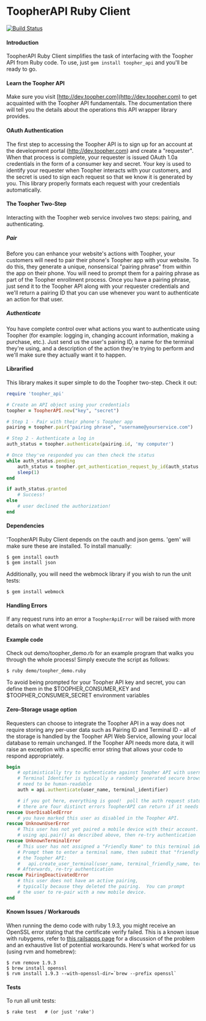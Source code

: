 # ToopherAPI Ruby Client

[![Build Status](https://travis-ci.org/toopher/toopher-ruby.png?branch=master)](https://travis-ci.org/toopher/toopher-ruby)

#### Introduction
ToopherAPI Ruby Client simplifies the task of interfacing with the Toopher API from Ruby code.  To use, just `gem install toopher_api` and you'll be ready to go.

#### Learn the Toopher API
Make sure you visit [http://dev.toopher.com](http://dev.toopher.com) to get acquainted with the Toopher API fundamentals.  The documentation there will tell you the details about the operations this API wrapper library provides.

#### OAuth Authentication

The first step to accessing the Toopher API is to sign up for an account at the development portal (http://dev.toopher.com) and create a "requester". When that process is complete, your requester is issued OAuth 1.0a credentials in the form of a consumer key and secret. Your key is used to identify your requester when Toopher interacts with your customers, and the secret is used to sign each request so that we know it is generated by you.  This library properly formats each request with your credentials automatically.

#### The Toopher Two-Step
Interacting with the Toopher web service involves two steps: pairing, and authenticating.

##### Pair
Before you can enhance your website's actions with Toopher, your customers will need to pair their phone's Toopher app with your website.  To do this, they generate a unique, nonsensical "pairing phrase" from within the app on their phone.  You will need to prompt them for a pairing phrase as part of the Toopher enrollment process.  Once you have a pairing phrase, just send it to the Toopher API along with your requester credentials and we'll return a pairing ID that you can use whenever you want to authenticate an action for that user.

##### Authenticate
You have complete control over what actions you want to authenticate using Toopher (for example: logging in, changing account information, making a purchase, etc.).  Just send us the user's pairing ID, a name for the terminal they're using, and a description of the action they're trying to perform and we'll make sure they actually want it to happen.

#### Librarified
This library makes it super simple to do the Toopher two-step.  Check it out:

```ruby
require 'toopher_api'

# Create an API object using your credentials
toopher = ToopherAPI.new("key", "secret")

# Step 1 - Pair with their phone's Toopher app
pairing = toopher.pair("pairing phrase", "username@yourservice.com")

# Step 2 - Authenticate a log in
auth_status = toopher.authenticate(pairing.id, 'my computer')

# Once they've responded you can then check the status
while auth_status.pending
    auth_status = toopher.get_authentication_request_by_id(auth_status.id)
    sleep(1)
end

if auth_status.granted
    # Success!
else
    # user declined the authorization!
end
```

#### Dependencies
'ToopherAPI Ruby Client depends on the oauth and json gems.  'gem' will make sure these are installed.  To install manually:
```shell
$ gem install oauth
$ gem install json
```
Additionally, you will need the webmock library if you wish to run the unit tests:
```shell
$ gem install webmock
```
#### Handling Errors
If any request runs into an error a `ToopherApiError` will be raised with more details on what went wrong.

#### Example code
Check out demo/toopher_demo.rb for an example program that walks you through the whole process!  Simply execute the script as follows:
```shell
$ ruby demo/toopher_demo.ruby
```
To avoid being prompted for your Toopher API key and secret, you can define them in the $TOOPHER_CONSUMER_KEY and $TOOPHER_CONSUMER_SECRET environment variables

#### Zero-Storage usage option
Requesters can choose to integrate the Toopher API in a way does not require storing any per-user data such as Pairing ID and Terminal ID - all of the storage
is handled by the Toopher API Web Service, allowing your local database to remain unchanged.  If the Toopher API needs more data, it will raise an exception with a specific
error string that allows your code to respond appropriately.

```ruby
begin
    # optimistically try to authenticate against Toopher API with username and a Terminal Identifier
    # Terminal Identifer is typically a randomly generated secure browser cookie.  It does not
    # need to be human-readable
    auth = api.authenticate(user_name, terminal_identifier)

    # if you got here, everything is good!  poll the auth request status as described above
    # there are four distinct errors ToopherAPI can return if it needs more data
rescue UserDisabledError
    # you have marked this user as disabled in the Toopher API.
rescue UnknownUserError
    # This user has not yet paired a mobile device with their account.  Pair them
    # using api.pair() as described above, then re-try authentication
rescue UnknownTerminalError
    # This user has not assigned a "Friendly Name" to this terminal identifier.
    # Prompt them to enter a terminal name, then submit that "friendly name" to
    # the Toopher API:
    #   api.create_user_terminal(user_name, terminal_friendly_name, terminal_identifier)
    # Afterwards, re-try authentication
rescue PairingDeactivatedError
    # this user does not have an active pairing,
    # typically because they deleted the pairing.  You can prompt
    # the user to re-pair with a new mobile device.
end
```

#### Known Issues / Workarouds
When running the demo code with ruby 1.9.3, you might receive an OpenSSL error stating that the certificate verify failed.  This is a known issue with rubygems, refer to [this railsapps page](http://railsapps.github.com/openssl-certificate-verify-failed.html) for a discussion of the problem and an exhaustive list of potential workarounds.  Here's what worked for us (using rvm and homebrew):
```shell
$ rvm remove 1.9.3
$ brew install openssl
$ rvm install 1.9.3 --with-openssl-dir=`brew --prefix openssl`
```

#### Tests
To run all unit tests:
```shell
$ rake test   # (or just 'rake')
```

